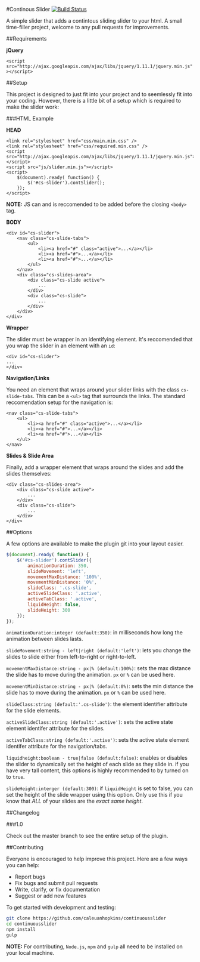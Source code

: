 #Continous Slider
[![Build Status](https://api.travis-ci.org/caleuanhopkins/continuousslider.svg?branch=master)](https://travis-ci.org/caleuanhopkins/continuousslider)

A simple slider that adds a contintous sliding slider to your html. A small time-filler project, welcome to any pull requests for improvements.

##Requirements

**jQuery**

`<script src="http://ajax.googleapis.com/ajax/libs/jquery/1.11.1/jquery.min.js"></script>`

##Setup

This project is designed to just fit into your project and to seemlessly fit into your coding. However, there is a little bit of a setup which is required to make the slider work:

###HTML Example

**HEAD**

```
<link rel="stylesheet" href="css/main.min.css" />
<link rel="stylesheet" href="css/required.min.css" />
<script src="http://ajax.googleapis.com/ajax/libs/jquery/1.11.1/jquery.min.js"></script>
<script src="js/slider.min.js"></script>
<script>
	$(document).ready( function() {
		$('#cs-slider').contSlider();
	});
</script>
```

**NOTE:** JS can and is reccomended to be added before the closing `<body>` tag.

**BODY**

```
<div id="cs-slider">
	<nav class="cs-slide-tabs">
		<ul>
			<li><a href="#" class="active">...</a></li>
			<li><a href="#">...</a></li>
			<li><a href="#">...</a></li>
		</ul>
	</nav>
	<div class="cs-slides-area">
		<div class="cs-slide active">
			...
		</div>
		<div class="cs-slide">
			...
		</div>
	</div>
</div>
```

**Wrapper**

The slider must be wrapper in an identifying element. It's reccomended that you wrap the slider in an element with an `id`:

```
<div id="cs-slider">
...
</div>
```

**Navigation/Links**

You need an element that wraps around your slider links with the class `cs-slide-tabs`. This can be a `<ul>` tag that surrounds the links. The standard reccomendation setup for the navigation is:
```
<nav class="cs-slide-tabs">
	<ul>
		<li><a href="#" class="active">...</a></li>
		<li><a href="#">...</a></li>
		<li><a href="#">...</a></li>
	</ul>
</nav>
```

**Slides &amp; Slide Area**

Finally, add a wrapper element that wraps around the slides and add the slides themselves:
```
<div class="cs-slides-area">
	<div class="cs-slide active">
		...
	</div>
	<div class="cs-slide">
		...
	</div>
</div>
```

##Options

A few options are available to make the plugin git into your layout easier.

```javascript
$(document).ready( function() {
	$('#cs-slider').contSlider({
        animationDuration: 350,
        slideMovement: 'left',
        movementMaxDistance: '100%',
        movementMinDistance: '0%',
        slideClass: '.cs-slide',
        activeSlideClass: '.active',
        activeTabClass: '.active',
        liquidHeight: false,
        slideHeight: 300
	});
});
```

`animationDuration:integer (default:350)`: in milliseconds how long the animation between slides lasts.

`slideMovement:string - left|right (default:'left')`: lets you change the slides to slide either from left-to-right or right-to-left.

`movementMaxDistance:string - px|% (default:100%)`: sets the max distance the slide has to move during the animation. `px` or `%` can be used here.

`movementMinDistance:string - px|% (default:0%)`: sets the min distance the slide has to move during the animation. `px` or `%` can be used here.

`slideClass:string (default:'.cs-slide')`: the element identifier attribute for the slide elements.

`activeSlideClass:string (default:'.active')`: sets the active state element identifer attribute for the slides.

`activeTabClass:string (default:'.active')`:  sets the active state element identifer attribute for the navigation/tabs.

`liquidheight:boolean - true|false (default:false)`: enables or disables the slider to dynamically set the height of each slide as they slide in. if you have very tall content, this options is highly recommended to by turned on to `true`.

`slideHeight:interger (default:300)`: if `liquidHeight` is set to false, you can set the height of the slide wrapper using this option. Only use this if you know that *ALL* of your slides are the *exact same height*.

##Changelog

###1.0

Check out the master branch to see the entire setup of the plugin.

##Contributing

Everyone is encouraged to help improve this project. Here are a few ways you can help:

- Report bugs
- Fix bugs and submit pull requests
- Write, clarify, or fix documentation
- Suggest or add new features

To get started with development and testing:

```sh
git clone https://github.com/caleuanhopkins/continuousslider
cd continuousslider
npm install
gulp
```

**NOTE:** For contributing, `Node.js`, `npm` and `gulp` all need to be installed on your local machine.